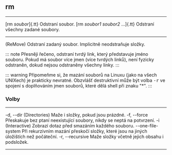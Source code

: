 ## rm

------------------------------------- ---------------------------------------
[rm _soubor_]{.tt}                    Odstraní soubor.
[rm _soubor1_ _soubor2_ ...]{.tt}     Odstraní všechny zadané soubory.
------------------------------------- ---------------------------------------

(ReMove) Odstraní zadaný soubor. Implicitně neodstraňuje složky.

::: note
Přesněji řečeno, odstraní tvrdý link, který představuje jméno souboru. Pokud má soubor více jmen (více tvrdých linků), není fyzicky odstraněn, dokud nejsou odstraněny všechny linky.
:::

::: warning
Připomeňme si, že mazání souborů na Linuxu (jako na všech UNIXech) je prakticky nevratné. Obzvlášť destruktivní může být volba <tt>-r</tt> ve spojení s doplňováním jmen souborů, které dělá shell při znaku "\*".
:::

### Volby

-------------------------------------- -----------------------------------------
-d, --dir                              (Directories) Maže i složky, pokud jsou prázdné.
-f, --force                            Přeskakuje bez ptaní neexistující soubory, nikdy se neptá na potvrzení.
-i                                     (Interactive) Zobrazí dotaz před smazáním každého souboru.
--one-file-system                      Při rekurzivním mazání přeskočí složky, které jsou na jiných úložištích než počáteční.
-r, --recursive                        Maže složky včetně jejich obsahu i podsložek.
-------------------------------------- -----------------------------------------
